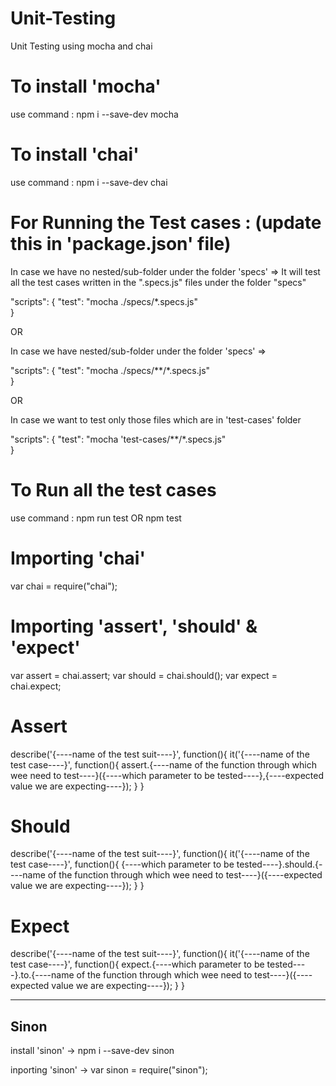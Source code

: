 # Unit-Testing
Unit Testing using mocha and chai

# To install 'mocha'
use command : npm i --save-dev mocha

# To install 'chai'
use command : npm i --save-dev chai

# For Running the Test cases : (update this in 'package.json' file)

In case we have no nested/sub-folder under the folder 'specs' => It will test all the test cases written in the ".specs.js" files under the folder "specs"

"scripts": {
    "test": "mocha ./specs/*.specs.js"  
  }


OR


In case we have nested/sub-folder under the folder 'specs' => 

"scripts": {
    "test": "mocha ./specs/**/*.specs.js"  
  }

OR

In case we want to test only those files which are in 'test-cases' folder

"scripts": {
    "test": "mocha 'test-cases/**/*.specs.js"  
  }



# To Run all the test cases
use command : npm run test OR npm test


# Importing 'chai'
var chai = require("chai");

# Importing 'assert', 'should' & 'expect'
var assert = chai.assert;
var should = chai.should();
var expect = chai.expect;


# Assert

describe('{----name of the test suit----}', function(){
    it('{----name of the test case----}', function(){
        assert.{----name of the function through which wee need to test----}({----which parameter to be tested----},{----expected value we are expecting----});
    }
}



# Should

describe('{----name of the test suit----}', function(){
    it('{----name of the test case----}', function(){
        {----which parameter to be tested----}.should.{----name of the function through which wee need to test----}({----expected value we are expecting----});
    }
}



# Expect

describe('{----name of the test suit----}', function(){
    it('{----name of the test case----}', function(){
        expect.{----which parameter to be tested----}.to.{----name of the function through which wee need to test----}({----expected value we are expecting----});
    }
}






--------------------------------------------------------------------------------------------------------------------------------------------------------------------------------------------------------------------------------------------



## Sinon

install 'sinon'
-> npm i --save-dev sinon

inporting 'sinon'
-> var sinon = require("sinon");
